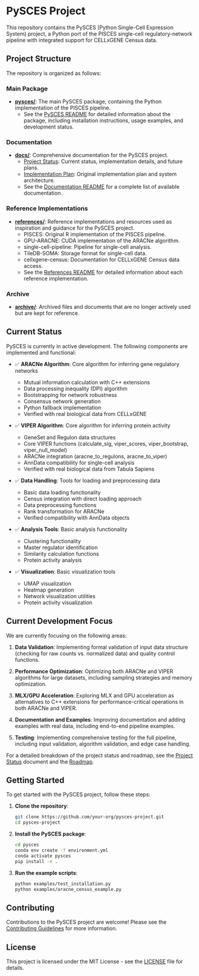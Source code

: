 # PySCES Project

This repository contains the PySCES (Python Single-Cell Expression System) project, a Python port of the PISCES single-cell regulatory-network pipeline with integrated support for CELLxGENE Census data.

## Project Structure

The repository is organized as follows:

### Main Package

- **[pysces/](pysces/)**: The main PySCES package, containing the Python implementation of the PISCES pipeline.
  - See the [PySCES README](pysces/README.md) for detailed information about the package, including installation instructions, usage examples, and development status.

### Documentation

- **[docs/](docs/)**: Comprehensive documentation for the PySCES project.
  - [Project Status](docs/PySCES_Project_Status.md): Current status, implementation details, and future plans.
  - [Implementation Plan](docs/pysces_implementation_plan.md): Original implementation plan and system architecture.
  - See the [Documentation README](docs/README.md) for a complete list of available documentation.

### Reference Implementations

- **[references/](references/)**: Reference implementations and resources used as inspiration and guidance for the PySCES project.
  - PISCES: Original R implementation of the PISCES pipeline.
  - GPU-ARACNE: CUDA implementation of the ARACNe algorithm.
  - single-cell-pipeline: Pipeline for single-cell analysis.
  - TileDB-SOMA: Storage format for single-cell data.
  - cellxgene-census: Documentation for CELLxGENE Census data access.
  - See the [References README](references/README.md) for detailed information about each reference implementation.

### Archive

- **[archive/](archive/)**: Archived files and documents that are no longer actively used but are kept for reference.

## Current Status

PySCES is currently in active development. The following components are implemented and functional:

- ✅ **ARACNe Algorithm**: Core algorithm for inferring gene regulatory networks
  - Mutual information calculation with C++ extensions
  - Data processing inequality (DPI) algorithm
  - Bootstrapping for network robustness
  - Consensus network generation
  - Python fallback implementation
  - Verified with real biological data from CELLxGENE

- ✅ **VIPER Algorithm**: Core algorithm for inferring protein activity
  - GeneSet and Regulon data structures
  - Core VIPER functions (calculate_sig, viper_scores, viper_bootstrap, viper_null_model)
  - ARACNe integration (aracne_to_regulons, aracne_to_viper)
  - AnnData compatibility for single-cell analysis
  - Verified with real biological data from Tabula Sapiens

- ✅ **Data Handling**: Tools for loading and preprocessing data
  - Basic data loading functionality
  - Census integration with direct loading approach
  - Data preprocessing functions
  - Rank transformation for ARACNe
  - Verified compatibility with AnnData objects

- ✅ **Analysis Tools**: Basic analysis functionality
  - Clustering functionality
  - Master regulator identification
  - Similarity calculation functions
  - Protein activity analysis

- ✅ **Visualization**: Basic visualization tools
  - UMAP visualization
  - Heatmap generation
  - Network visualization utilities
  - Protein activity visualization

## Current Development Focus

We are currently focusing on the following areas:

1. **Data Validation**: Implementing formal validation of input data structure (checking for raw counts vs. normalized data) and quality control functions.

2. **Performance Optimization**: Optimizing both ARACNe and VIPER algorithms for large datasets, including sampling strategies and memory optimization.

3. **MLX/GPU Acceleration**: Exploring MLX and GPU acceleration as alternatives to C++ extensions for performance-critical operations in both ARACNe and VIPER.

4. **Documentation and Examples**: Improving documentation and adding examples with real data, including end-to-end pipeline examples.

5. **Testing**: Implementing comprehensive testing for the full pipeline, including input validation, algorithm validation, and edge case handling.

For a detailed breakdown of the project status and roadmap, see the [Project Status](docs/PySCES_Project_Status.md) document and the [Roadmap](pysces/ROADMAP.md).

## Getting Started

To get started with the PySCES project, follow these steps:

1. **Clone the repository**:
   ```bash
   git clone https://github.com/your-org/pysces-project.git
   cd pysces-project
   ```

2. **Install the PySCES package**:
   ```bash
   cd pysces
   conda env create -f environment.yml
   conda activate pysces
   pip install -e .
   ```

3. **Run the example scripts**:
   ```bash
   python examples/test_installation.py
   python examples/aracne_census_example.py
   ```

## Contributing

Contributions to the PySCES project are welcome! Please see the [Contributing Guidelines](pysces/CONTRIBUTING.md) for more information.

## License

This project is licensed under the MIT License - see the [LICENSE](LICENSE) file for details.
